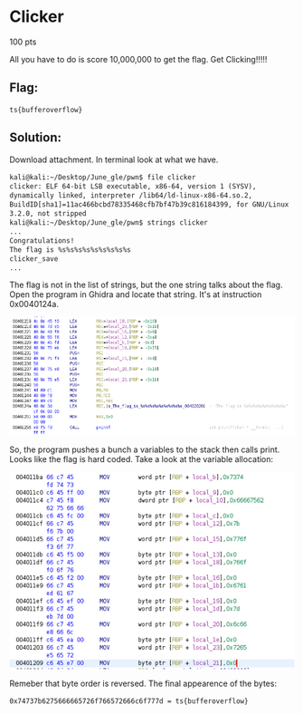 # Clicker
100 pts

All you have to do is score 10,000,000 to get the flag.
Get Clicking!!!!!

## Flag:

```shell
ts{bufferoverflow}
```

## Solution:

Download attachment. In terminal look at what we have.

```shell
kali@kali:~/Desktop/June_gle/pwn$ file clicker 
clicker: ELF 64-bit LSB executable, x86-64, version 1 (SYSV), dynamically linked, interpreter /lib64/ld-linux-x86-64.so.2, BuildID[sha1]=11ac466bcbd78335468cfb7bf47b39c816184399, for GNU/Linux 3.2.0, not stripped
kali@kali:~/Desktop/June_gle/pwn$ strings clicker 
...
Congratulations!
The flag is %s%s%s%s%s%s%s%s%s
clicker_save
...
```

The flag is not in the list of strings, but the one string talks about the flag. Open the program in Ghidra and locate that string. It's at instruction 0x0040124a.

![clicker1.PNG](clicker1.PNG)

So, the program pushes a bunch a variables to the stack then calls print. Looks like the flag is hard coded. Take a look at the variable allocation:

![clicker2.PNG](clicker2.PNG)



Remeber that byte order is reversed. The final appearence of the bytes:

```shell
0x74737b6275666665726f766572666c6f777d = ts{bufferoverflow}
```

